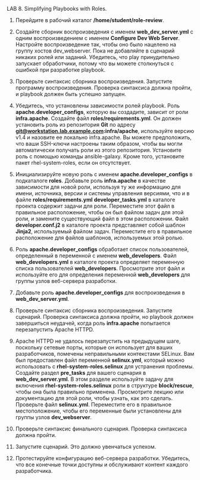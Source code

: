 LAB 8. Simplifying Playbooks with Roles.

1. Перейдите в рабочий каталог **/home/student/role-review**.

2. Создайте сборник воспроизведения с именем **web_dev_server.yml** с одним воспроизведением с именем **Configure Dev Web Server**. Настройте воспроизведение так, чтобы оно было нацелено на группу хостов dev_webserver. Пока не добавляйте в сценарий никаких ролей или заданий.
Убедитесь, что play принудительно запускает обработчики, потому что вы можете столкнуться с ошибкой при разработке playbook.

3. Проверьте синтаксис сборника воспроизведения. Запустите программу воспроизведения. Проверка синтаксиса должна пройти, и playbook должен быть успешно запущен.

4. Убедитесь, что установлены зависимости ролей playbook.
Роль **apache.developer_configs**, которую вы создадите, зависит от роли **infra.apache**. Создайте файл **roles/requirements.yml**. Он должен установить роль из репозитория **Git** по адресу **git@workstation.lab.example.com:infra/apache**, используйте версию v1.4 и назовите ее локально infra.apache. Вы можете предположить, что ваши SSH-ключи настроены таким образом, чтобы вы могли автоматически получать роли из этого репозитория. Установите роль с помощью команды ansible-galaxy.
Кроме того, установите пакет rhel-system-roles, если он отсутствует.

5. Инициализируйте новую роль с именем **apache.developer_configs** в подкаталоге **roles**.
Добавьте роль **infra.apache** в качестве зависимости для новой роли, используя ту же информацию для имени, источника, версии и системы управления версиями, что и в файле **roles/requirements.yml** **developer_tasks.yml** в каталоге проекта содержит задачи для роли. Переместите этот файл в правильное расположение, чтобы он был файлом задач для этой роли, и замените существующий файл в этом расположении.
Файл **developer.conf.j2** в каталоге проекта представляет собой шаблон **Jinja2**, используемый файлом задач. Переместите его в правильное расположение для файлов шаблонов, используемых этой ролью.

6. Роль **apache.developer_configs** обработает список пользователей, определенный в переменной с именем **web_developers**. Файл **web_developers.yml** в каталоге проекта определяет переменную списка пользователей **web_developers**. Просмотрите этот файл и используйте его для определения переменной **web_developers** для группы узлов веб-сервера разработки.
   
7. Добавьте роль **apache.developer_configs** для воспроизведения в **web_dev_server.yml**.

8. Проверьте синтаксис сборника воспроизведения. Запустите сценарий. Проверка синтаксиса должна пройти, но playbook должен завершиться неудачей, когда роль **infra.apache** попытается перезапустить Apache HTTPD.
   
9.  Apache HTTPD не удалось перезапустить на предыдущем шаге, поскольку сетевые порты, которые он использует для ваших разработчиков, помечены неправильными контекстами SELinux. Вам был предоставлен файл переменной **selinux.yml**, который можно использовать с **rhel-system-roles.selinux** для устранения проблемы.
Создайте раздел **pre_tasks** для вашего сценария в **web_dev_server.yml**. В этом разделе используйте задачу для включения **rhel-system-roles.selinux** роли в структуре **block/rescue**, чтобы она была правильно применена. Просмотрите лекцию или документацию для этой роли, чтобы узнать, как это сделать.
Проверьте файл **selinux.yml**. Переместите его в правильное местоположение, чтобы его переменные были установлены для группы узлов **dev_webserver**.

10. Проверьте синтаксис финального сценария. Проверка синтаксиса должна пройти.

11. Запустите сценарий. Это должно увенчаться успехом.

12. Протестируйте конфигурацию веб-сервера разработки. Убедитесь, что все конечные точки доступны и обслуживают контент каждого разработчика.